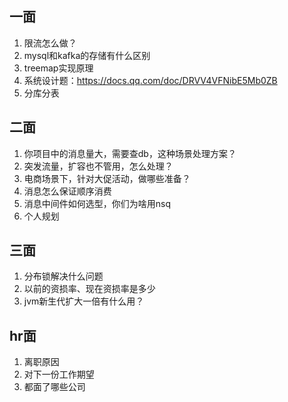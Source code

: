 ## 一面
1. 限流怎么做？
2. mysql和kafka的存储有什么区别
3. treemap实现原理
4. 系统设计题：https://docs.qq.com/doc/DRVV4VFNibE5Mb0ZB
5. 分库分表

## 二面
1. 你项目中的消息量大，需要查db，这种场景处理方案？
2. 突发流量，扩容也不管用，怎么处理？
3. 电商场景下，针对大促活动，做哪些准备？
4. 消息怎么保证顺序消费
5. 消息中间件如何选型，你们为啥用nsq
6. 个人规划

## 三面
1. 分布锁解决什么问题
2. 以前的资损率、现在资损率是多少
3. jvm新生代扩大一倍有什么用？

## hr面
1. 离职原因
2. 对下一份工作期望
3. 都面了哪些公司
